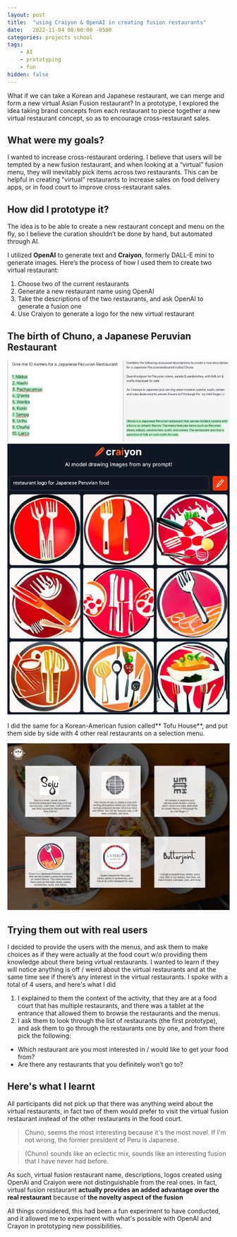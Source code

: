 ```yaml
---
layout: post
title:  "using Craiyon & OpenAI in creating fusion restaurants"
date:   2022-11-04 08:00:00 -0500
categories: projects school
tags:
    - AI
    - prototyping
    - fun
hidden: false
---
```


What if we can take a Korean and Japanese restaurant, we can merge and form a new virtual Asian Fusion restaurant? In a prototype, I explored the idea taking brand concepts from each restaurant to piece together a new virtual restaurant concept, so as to encourage cross-restaurant sales.

## What were my goals? 

I wanted to increase cross-restaurant ordering. I believe that users will be tempted by a new fusion restaurant, and when looking at a “virtual” fusion menu, they will inevitably pick items across two restaurants. This can be helpful in creating "virtual" restaurants to increase sales on food delivery apps, or in food court to improve cross-restaurant sales.

## How did I prototype it?

The idea is to be able to create a new restaurant concept and menu on the fly, so I believe the curation shouldn’t be done by hand, but automated through AI.

I utilized **OpenAI** to generate text and **Craiyon**, formerly DALL-E mini to generate images. Here’s the process of how I used them to create two virtual restaurant:
1. Choose two of the current restaurants
2. Generate a new restaurant name using OpenAI
3. Take the descriptions of the two restaurants, and ask OpenAI to generate a fusion one
4. Use Craiyon to generate a logo for the new virtual restaurant

## The birth of Chuno, a Japanese Peruvian Restaurant
![Chuno](/assets/images/chuno-text.png)
![Chuno Logo](/assets/images/chuno-logo.png)

I did the same for a Korean-American fusion called** Tofu House**, and put them side by side with 4 other real restaurants on a selection menu.

![Restaurant options](/assets/images/restaurant-options.png)

## Trying them out with real users

I decided to provide the users with the menus, and ask them to make choices as if they were actually at the food court w/o providing them knowledge about there being virtual restaurants. I wanted to learn if they will notice anything is off / weird about the virtual restaurants and at the same time see if there’s any interest in the virtual restaurants.
I spoke with a total of 4 users, and here's what I did

1. I explained to them the context of the activity, that they are at a food court that has multiple restaurants, and there was a tablet at the entrance that allowed them to browse the restaurants and the menus. 
2. I ask them to look through the list of restaurants (the first prototype), and ask them to go through the restaurants one by one, and from there pick the following:
- Which restaurant are you most interested in / would like to get your food from?
- Are there any restaurants that you definitely won’t go to?


## Here's what I learnt

All participants did not pick up that there was anything weird about the virtual restaurants, in fact two of them would prefer to visit the virtual fusion restaurant instead of the other restaurants in the food court.

> Chuno, seems the most interesting because it's the most novel. If I'm not wrong, the former president of Peru is Japanese. 

> (Chuno) sounds like an eclectic mix, sounds like an interesting fusion that I have never had before.


As such, virtual fusion restaurant name, descriptions, logos created using OpenAi and Craiyon were not distinguishable from the real ones. In fact, virtual fusion restaurant **actually provides an added advantage over the real restaurant** because of **the novelty aspect of the fusion**


All things considered, this had been a fun experiment to have conducted, and it allowed me to experiment with what's possible with OpenAI and Crayon in prototyping new possibilities.